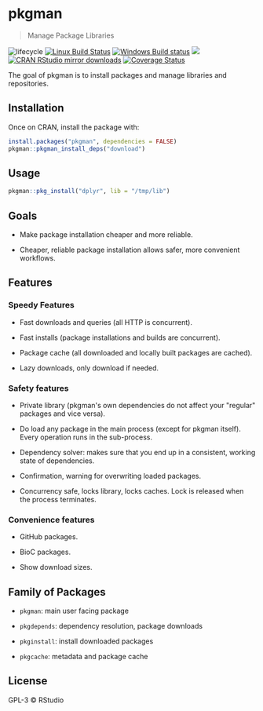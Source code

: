 
# pkgman

> Manage Package Libraries

![lifecycle](https://img.shields.io/badge/lifecycle-experimental-orange.svg)
[![Linux Build Status](https://travis-ci.org/r-lib/pkgman.svg?branch=master)](https://travis-ci.org/r-lib/pkgman)
[![Windows Build status](https://ci.appveyor.com/api/projects/status/4sir94ye38nwgxpx/branch/master?svg=true)](https://ci.appveyor.com/project/gaborcsardi/pkgman)
[![](http://www.r-pkg.org/badges/version/pkgman)](http://www.r-pkg.org/pkg/pkgman)
[![CRAN RStudio mirror downloads](http://cranlogs.r-pkg.org/badges/pkgman)](http://www.r-pkg.org/pkg/pkgman)
[![Coverage Status](https://img.shields.io/codecov/c/github/r-lib/pkgman/master.svg)](https://codecov.io/github/r-lib/pkgman?branch=master)

The goal of pkgman is to install packages and manage libraries and
repositories.

## Installation

Once on CRAN, install the package with:

``` r
install.packages("pkgman", dependencies = FALSE)
pkgman::pkgman_install_deps("download")
```

## Usage

``` r
pkgman::pkg_install("dplyr", lib = "/tmp/lib")
```

## Goals

* Make package installation cheaper and more reliable.

* Cheaper, reliable package installation allows safer, more convenient
  workflows.

## Features

### Speedy Features

* Fast downloads and queries (all HTTP is concurrent).

* Fast installs (package installations and builds are concurrent).

* Package cache (all downloaded and locally built packages are cached).

* Lazy downloads, only download if needed.

### Safety features

* Private library (pkgman's own dependencies do not affect your "regular"
  packages and vice versa).

* Do load any package in the main process (except for pkgman itself).
  Every operation runs in the sub-process.

* Dependency solver: makes sure that you end up in a consistent, working
  state of dependencies.

* Confirmation, warning for overwriting loaded packages.

* Concurrency safe, locks library, locks caches. Lock is released when the
  process terminates.

### Convenience features

* GitHub packages.

* BioC packages.

* Show download sizes.

## Family of Packages

* `pkgman`: main user facing package

* `pkgdepends`: dependency resolution, package downloads

* `pkginstall`: install downloaded packages

* `pkgcache`: metadata and package cache

## License

GPL-3 © RStudio
